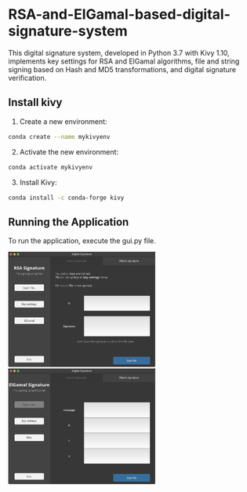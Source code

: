 # RSA-and-ElGamal-based-digital-signature-system

This digital signature system, developed in Python 3.7 with Kivy 1.10, implements key settings for RSA and ElGamal algorithms, file and string signing based on Hash and MD5 transformations, and digital signature verification.

## Install kivy 

1. Create a new environment:
```bash
conda create --name mykivyenv
```

2. Activate the new environment:
```bash
conda activate mykivyenv
```
3. Install Kivy:
```bash
conda install -c conda-forge kivy
```

## Running the Application
To run the application, execute the gui.py file.

<p align="left">
  <img src="https://github.com/YutongGGG/RSA-and-ElGamal-based-digital-signature-system/blob/main/picture.jpg" alt="Digital Signature System_RSA" width="300"/>
  <img src="https://github.com/YutongGGG/RSA-and-ElGamal-based-digital-signature-system/blob/main/picture2.jpg" alt="Digital Signature System_ElGamal" width="300"/>
</p>



